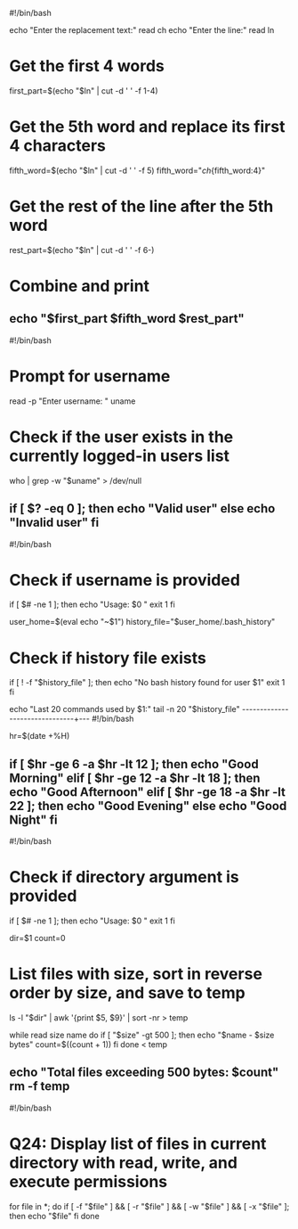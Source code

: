 #!/bin/bash

echo "Enter the replacement text:"
read ch
echo "Enter the line:"
read ln

# Get the first 4 words
first_part=$(echo "$ln" | cut -d ' ' -f 1-4)

# Get the 5th word and replace its first 4 characters
fifth_word=$(echo "$ln" | cut -d ' ' -f 5)
fifth_word="$ch${fifth_word:4}"

# Get the rest of the line after the 5th word
rest_part=$(echo "$ln" | cut -d ' ' -f 6-)

# Combine and print
echo "$first_part $fifth_word $rest_part"
--------------------------------------------
#!/bin/bash
# Prompt for username
read -p "Enter username: " uname

# Check if the user exists in the currently logged-in users list
who | grep -w "$uname" > /dev/null

if [ $? -eq 0 ]; then
    echo "Valid user"
else
    echo "Invalid user"
fi
--------------------------------------------
#!/bin/bash
# Check if username is provided
if [ $# -ne 1 ]; then
    echo "Usage: $0 <username>"
    exit 1
fi

user_home=$(eval echo "~$1")
history_file="$user_home/.bash_history"

# Check if history file exists
if [ ! -f "$history_file" ]; then
    echo "No bash history found for user $1"
    exit 1
fi

echo "Last 20 commands used by $1:"
tail -n 20 "$history_file"
-------------------------------+---
#!/bin/bash

hr=$(date +%H)

if [ $hr -ge 6 -a $hr -lt 12 ]; then
    echo "Good Morning"
elif [ $hr -ge 12 -a $hr -lt 18 ]; then
    echo "Good Afternoon"
elif [ $hr -ge 18 -a $hr -lt 22 ]; then
    echo "Good Evening"
else
    echo "Good Night"
fi
-------------------------------------
#!/bin/bash

# Check if directory argument is provided
if [ $# -ne 1 ]; then
    echo "Usage: $0 <directory>"
    exit 1
fi

dir=$1
count=0

# List files with size, sort in reverse order by size, and save to temp
ls -l "$dir" | awk '{print $5, $9}' | sort -nr > temp

while read size name
do
    if [ "$size" -gt 500 ]; then
        echo "$name - $size bytes"
        count=$((count + 1))
    fi
done < temp

echo "Total files exceeding 500 bytes: $count"
rm -f temp
------------------------------
#!/bin/bash
# Q24: Display list of files in current directory with read, write, and execute permissions

for file in *; do
    if [ -f "$file" ] && [ -r "$file" ] && [ -w "$file" ] && [ -x "$file" ]; then
        echo "$file"
    fi
done